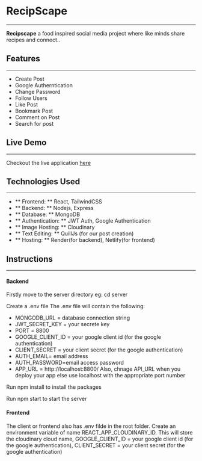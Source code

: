 # RecipScape
***
 **Recipscape**  a food inspired social media project where like minds share recipes and connect..

## Features
***
- Create Post
- Google Autherntication
- Change Password
- Follow Users
- Like Post
- Bookmark Post
- Comment on Post
- Search for post

## Live Demo
***
Checkout the live application [here](https://recipscape.netlify.app)

## Technologies Used 
***
- ** Frontend: ** React, TailwindCSS
- ** Backend: ** Nodejs, Express
- ** Database: ** MongoDB
- ** Authentication: ** JWT Auth, Google Authentication
- ** Image Hosting: ** Cloudinary
- ** Text Editing: ** QuillJs (for our post creation)
- ** Hosting: ** Render(for backend), Netlify(for frontend)
## Instructions
***
#### Backend
Firstly move to the server directory eg: cd server

Create a .env file The .env file will contain the following: 
-  MONGODB_URL = database connection string
-  JWT_SECRET_KEY = your secrete key
-   PORT = 8800
-   GOOGLE_CLIENT_ID = your google client id (for the google authentication)
-   CLIENT_SECRET  = your client secret (for the google authentication)
-  AUTH_EMAIL= email address
-  AUTH_PASSWORD=email access password
-   APP_URL = http://localhost:8800/
Also, chnage API_URL when you deploy your app else use localhost with the appropriate port number

Run npm install to install the packages

Run npm start to start the server

#### Frontend

The client or frontend also has .env filde in the root folder. Create an environment variable of name REACT_APP_CLOUDINARY_ID. This will store the cloudinary cloud name, GOOGLE_CLIENT_ID = your google client id (for the google authentication),  CLIENT_SECRET  = your client secret (for the google authentication)
